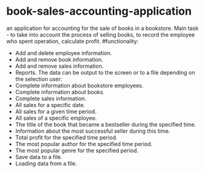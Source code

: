 # book-sales-accounting-application
an application for accounting for the sale of books in a bookstore. Main task - to take into account the process of selling books, to record the employee who spent operation, calculate profit.
#functionality:
  * Add and delete employee information.
  * Add and remove book information.
  * Add and remove sales information.
  * Reports. The data can be output to the screen or to a file depending on the selection
  user:
  * Complete information about bookstore employees.
  * Complete information about books.
  * Complete sales information.
  * All sales for a specific date.
  * All sales for a given time period.
  * All sales of a specific employee.
  *  The title of the book that became a bestseller during the specified time.
  * Information about the most successful seller during this time.
  * Total profit for the specified time period.
  * The most popular author for the specified time period.
  * The most popular genre for the specified period.
  * Save data to a file.
  * Loading data from a file.
